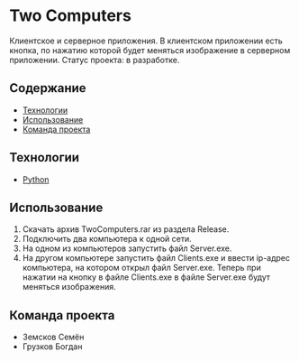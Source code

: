 # Two Computers
Клиентское и серверное приложения. В клиентском приложении есть кнопка, по нажатию которой будет меняться изображение в серверном приложении. 
Статус проекта: в разработке.

## Содержание
- [Технологии](#технологии)
- [Использование](#использование)
- [Команда проекта](#команда-проекта)

## Технологии
- [Python](https://www.python.org/)

## Использование
1) Скачать архив TwoComputers.rar из раздела Release. 
2) Подключить два компьютера к одной сети. 
3) На одном из компьютеров запустить файл Server.exe.
4) На другом компьютере запустить файл Clients.exe и ввести ip-адрес компьютера, на котором открыл файл Server.exe.
Теперь при нажатии на кнопку в файле Clients.exe в файле Server.exe будут меняться изображения.

## Команда проекта
- Земсков Семён
- Грузков Богдан
